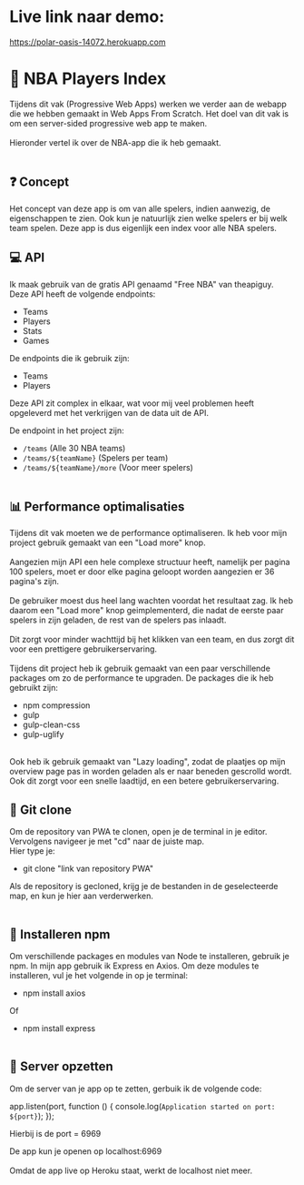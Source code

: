 # Live link naar demo:

https://polar-oasis-14072.herokuapp.com

# 🏀 NBA Players Index

Tijdens dit vak (Progressive Web Apps) werken we verder aan de webapp die we hebben gemaakt in Web Apps From Scratch. Het doel van dit vak is om een server-sided progressive web app te maken.
<br><br>
Hieronder vertel ik over de NBA-app die ik heb gemaakt.
<br><br>

## ❓ Concept

Het concept van deze app is om van alle spelers, indien aanwezig, de eigenschappen te zien. Ook kun je natuurlijk zien welke spelers er bij welk team spelen. Deze app is dus eigenlijk een index voor alle NBA spelers.

## 💻 API

Ik maak gebruik van de gratis API genaamd "Free NBA" van theapiguy.<br>
Deze API heeft de volgende endpoints:
- Teams
- Players
- Stats
- Games 

De endpoints die ik gebruik zijn:
- Teams
- Players

Deze API zit complex in elkaar, wat voor mij veel problemen heeft opgeleverd met het verkrijgen van de data uit de API.
<br>

De endpoint in het project zijn:
- `/teams` (Alle 30 NBA teams)
- `/teams/${teamName}` (Spelers per team)
- `/teams/${teamName}/more` (Voor meer spelers)
<br><br>

## 📊 Performance optimalisaties

Tijdens dit vak moeten we de performance optimaliseren.
Ik heb voor mijn project gebruik gemaakt van een "Load more" knop.
<br><br>
Aangezien mijn API een hele complexe structuur heeft, namelijk per pagina 100 spelers, moet er door elke pagina geloopt worden aangezien er 36 pagina's zijn.
<br><br>
De gebruiker moest dus heel lang wachten voordat het resultaat zag. Ik heb daarom een "Load more" knop geimplementerd, die nadat de eerste paar spelers in zijn geladen, de rest van de spelers pas inlaadt.
<br><br>
Dit zorgt voor minder wachttijd bij het klikken van een team, en dus zorgt dit voor een prettigere gebruikerservaring.
<br><br>
Tijdens dit project heb ik gebruik gemaakt van een paar verschillende packages om zo de performance te upgraden. De packages die ik heb gebruikt zijn:

- npm compression
- gulp
- gulp-clean-css
- gulp-uglify

<br>
Ook heb ik gebruik gemaakt van "Lazy loading", zodat de plaatjes op mijn overview page pas in worden geladen als er naar beneden gescrolld wordt.
<br>
Ook dit zorgt voor een snelle laadtijd, en een betere gebruikerservaring.

## 🔄 Git clone
Om de repository van PWA te clonen, open je de terminal in je editor. Vervolgens navigeer je met "cd" naar de juiste map.
<br>
Hier type je:

- git clone "link van repository PWA"

Als de repository is gecloned, krijg je de bestanden in de geselecteerde map, en kun je hier aan verderwerken.
<br><br>

## 🔨 Installeren npm
Om verschillende packages en modules van Node te installeren, gebruik je npm. In mijn app gebruik ik Express en Axios.
Om deze modules te installeren, vul je het volgende in op je terminal:

- npm install axios

Of

- npm install express
<br><br>

## 📡 Server opzetten

Om de server van je app op te zetten, gerbuik ik de volgende code:

app.listen(port, function () {
	console.log(`Application started on port: ${port}`);
});

Hierbij is de port = 6969

De app kun je openen op localhost:6969
<br><br>
Omdat de app live op Heroku staat, werkt de localhost niet meer.
